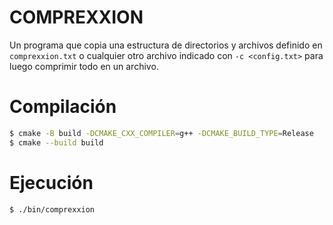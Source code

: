 # COMPREXXION
Un programa que copia una estructura de directorios y archivos definido en `comprexxion.txt` o cualquier otro archivo indicado con `-c <config.txt>` para luego comprimir todo en un archivo.


# Compilación

```sh
$ cmake -B build -DCMAKE_CXX_COMPILER=g++ -DCMAKE_BUILD_TYPE=Release
$ cmake --build build
```

# Ejecución

```sh
$ ./bin/comprexxion
```
